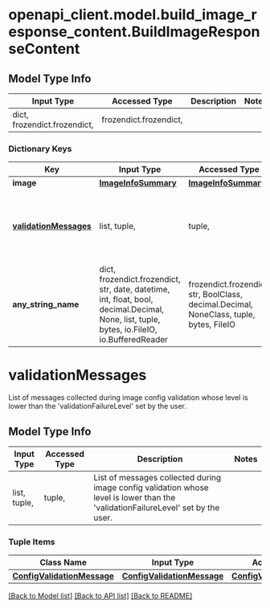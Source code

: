 # openapi_client.model.build_image_response_content.BuildImageResponseContent

## Model Type Info
Input Type | Accessed Type | Description | Notes
------------ | ------------- | ------------- | -------------
dict, frozendict.frozendict,  | frozendict.frozendict,  |  | 

### Dictionary Keys
Key | Input Type | Accessed Type | Description | Notes
------------ | ------------- | ------------- | ------------- | -------------
**image** | [**ImageInfoSummary**](ImageInfoSummary.md) | [**ImageInfoSummary**](ImageInfoSummary.md) |  | 
**[validationMessages](#validationMessages)** | list, tuple,  | tuple,  | List of messages collected during image config validation whose level is lower than the &#x27;validationFailureLevel&#x27; set by the user. | [optional] 
**any_string_name** | dict, frozendict.frozendict, str, date, datetime, int, float, bool, decimal.Decimal, None, list, tuple, bytes, io.FileIO, io.BufferedReader | frozendict.frozendict, str, BoolClass, decimal.Decimal, NoneClass, tuple, bytes, FileIO | any string name can be used but the value must be the correct type | [optional]

# validationMessages

List of messages collected during image config validation whose level is lower than the 'validationFailureLevel' set by the user.

## Model Type Info
Input Type | Accessed Type | Description | Notes
------------ | ------------- | ------------- | -------------
list, tuple,  | tuple,  | List of messages collected during image config validation whose level is lower than the &#x27;validationFailureLevel&#x27; set by the user. | 

### Tuple Items
Class Name | Input Type | Accessed Type | Description | Notes
------------- | ------------- | ------------- | ------------- | -------------
[**ConfigValidationMessage**](ConfigValidationMessage.md) | [**ConfigValidationMessage**](ConfigValidationMessage.md) | [**ConfigValidationMessage**](ConfigValidationMessage.md) |  | 

[[Back to Model list]](../../README.md#documentation-for-models) [[Back to API list]](../../README.md#documentation-for-api-endpoints) [[Back to README]](../../README.md)

